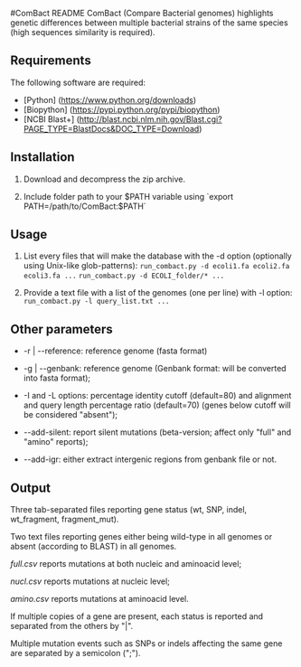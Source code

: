 #ComBact README
ComBact (Compare Bacterial genomes) highlights genetic differences between multiple bacterial strains of the same species (high sequences similarity is required).

## Requirements
The following software are required:

* [Python] (https://www.python.org/downloads)
* [Biopython] (https://pypi.python.org/pypi/biopython)
* [NCBI Blast+] (http://blast.ncbi.nlm.nih.gov/Blast.cgi?PAGE_TYPE=BlastDocs&DOC_TYPE=Download)

## Installation
1. Download and decompress the zip archive.

2. Include folder path to your $PATH variable using
`export PATH=/path/to/ComBact:$PATH`

## Usage
1. List every files that will make the database with the -d option (optionally using Unix-like glob-patterns):
`run_combact.py -d ecoli1.fa ecoli2.fa ecoli3.fa ...`
`run_combact.py -d ECOLI_folder/* ...`

2. Provide a text file with a list of the genomes (one per line) with -l option:
`run_combact.py -l query_list.txt ...`

## Other parameters
* -r | --reference: reference genome (fasta format)

* -g | --genbank: reference genome (Genbank format: will be converted into fasta format);

* -I and -L options: percentage identity cutoff (default=80) and alignment and query length percentage ratio (default=70) (genes below cutoff will be considered "absent");

* --add-silent: report silent mutations (beta-version; affect only "full" and "amino" reports);

* --add-igr: either extract intergenic regions from genbank file or not.

## Output
Three tab-separated files reporting gene status (wt, SNP, indel, wt\_fragment, fragment\_mut).

Two text files reporting genes either being wild-type in all genomes or absent (according to BLAST) in all genomes.

*full.csv* reports mutations at both nucleic and aminoacid level;

*nucl.csv* reports mutations at nucleic level;

*amino.csv* reports mutations at aminoacid level.

If multiple copies of a gene are present, each status is reported and separated from the others by "|".

Multiple mutation events such as SNPs or indels affecting the same gene are separated by a semicolon (";").
